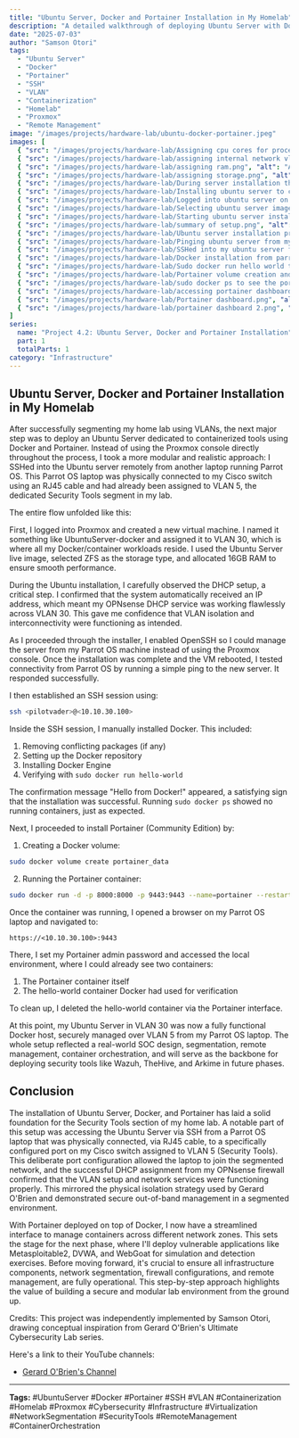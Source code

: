 ```yaml
---
title: "Ubuntu Server, Docker and Portainer Installation in My Homelab"
description: "A detailed walkthrough of deploying Ubuntu Server with Docker and Portainer in my segmented cybersecurity homelab, including remote SSH management and VLAN integration."
date: "2025-07-03"
author: "Samson Otori"
tags:
  - "Ubuntu Server"
  - "Docker"
  - "Portainer"
  - "SSH"
  - "VLAN"
  - "Containerization"
  - "Homelab"
  - "Proxmox"
  - "Remote Management"
image: "/images/projects/hardware-lab/ubuntu-docker-portainer.jpeg"
images: [
  { "src": "/images/projects/hardware-lab/Assigning cpu cores for processor.png", "alt": "Assigning cpu cores for processor" },
  { "src": "/images/projects/hardware-lab/assigning internal network vlan30.png", "alt": "Assigning internal network vlan30" },
  { "src": "/images/projects/hardware-lab/assigning ram.png", "alt": "Assigning ram" },
  { "src": "/images/projects/hardware-lab/assigning storage.png", "alt": "Assigning storage" },
  { "src": "/images/projects/hardware-lab/During server installation this shows our dhcp is active with right ip address.png", "alt": "During server installation this shows our dhcp is active with right ip address" },
  { "src": "/images/projects/hardware-lab/Installing ubuntu server to create docker.png", "alt": "Installing ubuntu server to create docker" },
  { "src": "/images/projects/hardware-lab/Logged into ubuntu server on proxmox.png", "alt": "Logged into ubuntu server on proxmox" },
  { "src": "/images/projects/hardware-lab/Selecting ubuntu server image.png", "alt": "Selecting ubuntu server image" },
  { "src": "/images/projects/hardware-lab/Starting ubuntu server installation.png", "alt": "Starting ubuntu server installation" },
  { "src": "/images/projects/hardware-lab/summary of setup.png", "alt": "Summary of setup" },
  { "src": "/images/projects/hardware-lab/Ubuntu server installation process running .png", "alt": "Ubuntu server installation process running" },
  { "src": "/images/projects/hardware-lab/Pinging ubuntu server from my parrot OS.png", "alt": "Pinging ubuntu server from my parrot OS" },
  { "src": "/images/projects/hardware-lab/SSHed into my ubuntu server from parrot OS.png", "alt": "SSHed into my ubuntu server from parrot OS" },
  { "src": "/images/projects/hardware-lab/Docker installation from parrot OS on ubuntu server .png", "alt": "Docker installation from parrot OS on ubuntu server" },
  { "src": "/images/projects/hardware-lab/Sudo docker run hello world test which shows docker installed.png", "alt": "Sudo docker run hello world test which shows docker installed" },
  { "src": "/images/projects/hardware-lab/Portainer volume creation and installation.png", "alt": "Portainer volume creation and installation" },
  { "src": "/images/projects/hardware-lab/sudo docker ps to see the port its running on.png", "alt": "Sudo docker ps to see the port its running on" },
  { "src": "/images/projects/hardware-lab/accessing portainer dashboard in browser.png", "alt": "Accessing portainer dashboard in browser" },
  { "src": "/images/projects/hardware-lab/Portainer dashboard.png", "alt": "Portainer dashboard" },
  { "src": "/images/projects/hardware-lab/portainer dashboard 2.png", "alt": "Portainer dashboard 2" }
]
series:
  name: "Project 4.2: Ubuntu Server, Docker and Portainer Installation"
  part: 1
  totalParts: 1
category: "Infrastructure"
---
```


## Ubuntu Server, Docker and Portainer Installation in My Homelab

After successfully segmenting my home lab using VLANs, the next major step was to deploy an Ubuntu Server dedicated to containerized tools using Docker and Portainer. Instead of using the Proxmox console directly throughout the process, I took a more modular and realistic approach: I SSHed into the Ubuntu server remotely from another laptop running Parrot OS. This Parrot OS laptop was physically connected to my Cisco switch using an RJ45 cable and had already been assigned to VLAN 5, the dedicated Security Tools segment in my lab.

The entire flow unfolded like this:

First, I logged into Proxmox and created a new virtual machine. I named it something like UbuntuServer-docker and assigned it to VLAN 30, which is where all my Docker/container workloads reside. I used the Ubuntu Server live image, selected ZFS as the storage type, and allocated 16GB RAM to ensure smooth performance.

During the Ubuntu installation, I carefully observed the DHCP setup, a critical step. I confirmed that the system automatically received an IP address, which meant my OPNsense DHCP service was working flawlessly across VLAN 30. This gave me confidence that VLAN isolation and interconnectivity were functioning as intended.

As I proceeded through the installer, I enabled OpenSSH so I could manage the server from my Parrot OS machine instead of using the Proxmox console. Once the installation was complete and the VM rebooted, I tested connectivity from Parrot OS by running a simple ping to the new server. It responded successfully.

I then established an SSH session using:

```bash
ssh <pilotvader>@<10.10.30.100>
```

Inside the SSH session, I manually installed Docker. This included:

1. Removing conflicting packages (if any)
2. Setting up the Docker repository
3. Installing Docker Engine
4. Verifying with `sudo docker run hello-world`

The confirmation message "Hello from Docker!" appeared, a satisfying sign that the installation was successful. Running `sudo docker ps` showed no running containers, just as expected.

Next, I proceeded to install Portainer (Community Edition) by:

1. Creating a Docker volume:

```bash
sudo docker volume create portainer_data
```

2. Running the Portainer container:

```bash
sudo docker run -d -p 8000:8000 -p 9443:9443 --name=portainer --restart=always -v /var/run/docker.sock:/var/run/docker.sock -v portainer_data:/data portainer/portainer-ce:latest
```

Once the container was running, I opened a browser on my Parrot OS laptop and navigated to:

```
https://<10.10.30.100>:9443
```

There, I set my Portainer admin password and accessed the local environment, where I could already see two containers:

1. The Portainer container itself
2. The hello-world container Docker had used for verification

To clean up, I deleted the hello-world container via the Portainer interface.

At this point, my Ubuntu Server in VLAN 30 was now a fully functional Docker host, securely managed over VLAN 5 from my Parrot OS laptop. The whole setup reflected a real-world SOC design, segmentation, remote management, container orchestration, and will serve as the backbone for deploying security tools like Wazuh, TheHive, and Arkime in future phases.

## Conclusion

The installation of Ubuntu Server, Docker, and Portainer has laid a solid foundation for the Security Tools section of my home lab. A notable part of this setup was accessing the Ubuntu Server via SSH from a Parrot OS laptop that was physically connected, via RJ45 cable, to a specifically configured port on my Cisco switch assigned to VLAN 5 (Security Tools). This deliberate port configuration allowed the laptop to join the segmented network, and the successful DHCP assignment from my OPNsense firewall confirmed that the VLAN setup and network services were functioning properly. This mirrored the physical isolation strategy used by Gerard O'Brien and demonstrated secure out-of-band management in a segmented environment.

With Portainer deployed on top of Docker, I now have a streamlined interface to manage containers across different network zones. This sets the stage for the next phase, where I'll deploy vulnerable applications like Metasploitable2, DVWA, and WebGoat for simulation and detection exercises. Before moving forward, it's crucial to ensure all infrastructure components, network segmentation, firewall configurations, and remote management, are fully operational. This step-by-step approach highlights the value of building a secure and modular lab environment from the ground up.

Credits: This project was independently implemented by Samson Otori, drawing conceptual inspiration from Gerard O'Brien's Ultimate Cybersecurity Lab series.

Here's a link to their YouTube channels:
- [Gerard O'Brien's Channel](https://www.youtube.com/@techwithgerard)

---

**Tags:** #UbuntuServer #Docker #Portainer #SSH #VLAN #Containerization #Homelab #Proxmox #Cybersecurity #Infrastructure #Virtualization #NetworkSegmentation #SecurityTools #RemoteManagement #ContainerOrchestration 